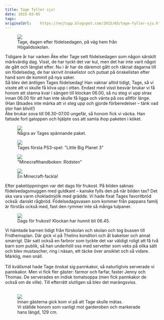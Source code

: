 ```yaml
---
title: Tage fyller sju!
date: 2015-03-05
tags: 	
originalUrl:	https://nejtupp.blogspot.com/2015/03/tage-fyller-sju.html
---
```




<figure>
	<img src="../../../../img/Barnportra%CC%88tt-PERK1682.jpg">
	<figcaption>Tage, dagen efter födelsedagen, på väg hem från Högalidsskolan.</figcaption>
</figure>Tidigare år har varken Åke eller Tage sett födelsedagen som någon särskilt märkvärdig dag. Visst, de har tyckt det var kul, men det har inte varit något de gått och längtat efter. Nu i år har de däremot gått och räknat dagarna till sin födelsedag, de har skrivit önskelistor och putsat på önskelistan efter hand som de kommit på nya saker.<br>Så blev det äntligen Tages födelsedag! Han vaknar alltid tidigt, Tage, så vi visste att vi skulle få kliva upp i ottan. Endast med visst besvär brukar vi få honom att stanna kvar i sängen till klockan 06.00, så nu steg vi upp strax innan 06.00 för att han inte skulle få ligga och vänta på oss alltför länge. (Han låtsades inte märka att vi steg upp och gjorde förberedelser – tänk vad stor han blivit!)<br>Åke brukar sova till 06.30-07.00 ungefär, så honom fick vi väcka. Han fattade fort galoppen och hjälpte oss att samla ihop paketen i köket.</div>

<figure>
	<img src="../../../../img/Tages%2B7-a%CC%8Arsdag-PERK1553.jpg">
	<figcaption>Några av Tages spännande paket.</figcaption>
</figure>

<figure>
	<img src="../../../../img/Tages%2B7-a%CC%8Arsdag-PERK1564.jpg">
	<figcaption>Tages första PS3-spel: "Little Big Planet 3"</figcaption>
</figure>

<figure>
	<img src="../../../../img/Tages%2B7-a%CC%8Arsdag-PERK1574.jpg">
	<figcaption>"Minecrafthandboken: Rödsten"</figcaption>
</figure>

<figure>
	<img src="../../../../img/Tages%2B7-a%CC%8Arsdag-PERK1579.jpg">
	<figcaption>En Minecraft-fackla!</figcaption>
</figure>Efter paketöppningen var det dags för frukost. På bilden saknas födelsedagsmuggen med guldkant – kanske fylls den på när bilden tas? Det ska vara varm chokladmjölk med grädde. Vi hade fixat Tages favoritbröd också: danskt rågbröd. Födelsedagsvasen som kommer från pappans familj är förstås också med, fast den rymmer inte så många tulpaner.<br>

<figure>
	<img src="../../../../img/Tages%2B7-a%CC%8Arsdag-PERK1598.jpg">
	<figcaption>Dags för frukost! Klockan har hunnit bli 06.45.</figcaption>
</figure>Vi hämtade barnen tidigt från förskolan och skolan och tog bussen till Fridhemsplan. Där gick vi på Thelins konditori och åt bakelser och annat smarrigt. Där satt också en farbror som tyckte det var väldigt roligt att få två barn som publik, så han underhöll oss med servetter som veks på olika sätt och blev mustascher, ring i näsan, ett täcke över ansiktet och så vidare. Märklig, men snäll.<br><br>Till kvällsmat hade Tage önskat sig pannkakor, så naturligtvis serverade vi pannkakor. Men vi fick fler gäster: farmor och farfar, faster Jenny och Thomas. De serverades en indisk tomatsoppa (men fick pannkakor de också om de ville). Till efterrätt slutligen så blev det marängsviss.<br><br>

<figure>
	<img src="../../../../img/Tages%2B7-a%CC%8Arsdag-PERK1604.jpg">
	<figcaption>Innan gästerna gick kom vi på att Tage skulle mätas. <br>Vi ställde honom som vanligt mot garderoben och markerade hans längd, 129 cm.</figcaption>
</figure>

